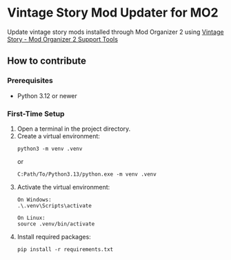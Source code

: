 # Vintage Story Mod Updater for MO2

Update vintage story mods installed through Mod Organizer 2 using [Vintage Story - Mod Organizer 2 Support Tools](https://mods.vintagestory.at/vsmosupportplugin)

## How to contribute

### Prerequisites
- Python 3.12 or newer

### First-Time Setup
1. Open a terminal in the project directory.
2. Create a virtual environment:
   ```
   python3 -m venv .venv
   ```
   or
   ```
   C:Path/To/Python3.13/python.exe -m venv .venv
   ```
3. Activate the virtual environment:
   ```
   On Windows:
   .\.venv\Scripts\activate

   On Linux:
   source .venv/bin/activate
   ```
4. Install required packages:
   ```
   pip install -r requirements.txt
   ```
